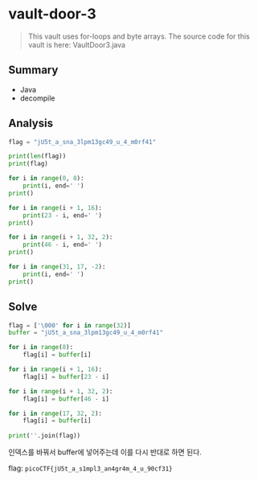 # vault-door-3
> This vault uses for-loops and byte arrays. The source code for this vault is here: VaultDoor3.java

## Summary
* Java
* decompile

## Analysis
``` python
flag = "jU5t_a_sna_3lpm13gc49_u_4_m0rf41"

print(len(flag))
print(flag)

for i in range(0, 8):
    print(i, end=' ')
print()

for i in range(i + 1, 16):
    print(23 - i, end=' ')
print()

for i in range(i + 1, 32, 2):
    print(46 - i, end=' ')
print()

for i in range(31, 17, -2):
    print(i, end=' ')
print()
```

## Solve
``` python
flag = ['\000' for i in range(32)]
buffer = "jU5t_a_sna_3lpm13gc49_u_4_m0rf41"

for i in range(8):
    flag[i] = buffer[i]

for i in range(i + 1, 16):
    flag[i] = buffer[23 - i]

for i in range(i + 1, 32, 2):
    flag[i] = buffer[46 - i]

for i in range(17, 32, 2):
    flag[i] = buffer[i]
    
print(''.join(flag))
```
인덱스를 바꿔서 buffer에 넣어주는데 이를 다시 반대로 하면 된다.  

flag: `picoCTF{jU5t_a_s1mpl3_an4gr4m_4_u_90cf31}`
